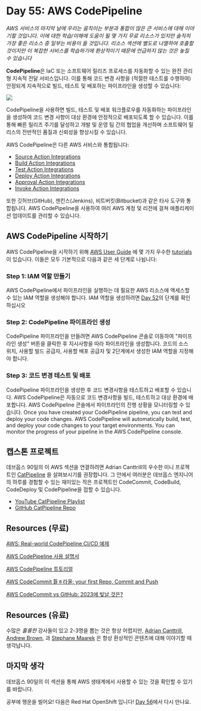 # Day 55: AWS CodePipeline

<i>AWS 서비스의 마지막 날에 우리는 움직이는 부분과 통합이 많은 큰 서비스에 대해 이야기할 것입니다. 이에 대한 학습/이해에 도움이 될 몇 가지 무료 리소스가 있지만 솔직히 가장 좋은 리소스 중 일부는 비용이 들 것입니다. 리소스 섹션에 별도로 나열하여 호출할 것이지만 이 복잡한 서비스를 학습하기에 환상적이기 때문에 언급하지 않는 것은 놓칠 수 있습니다</i>

<b>CodePipeline</b>은 IaC 또는 소프트웨어 릴리즈 프로세스를 자동화할 수 있는 완전 관리형 지속적 전달 서비스입니다. 이를 통해 코드 변경 사항을 (적절한 테스트를 수행하여)안정되게 지속적으로 빌드, 테스트 및 배포하는 파이프라인을 생성할 수 있습니다:

![](../../images/day55-01.jpg)

CodePipeline을 사용하면 빌드, 테스트 및 배포 워크플로우를 자동화하는 파이프라인을 생성하여 코드 변경 사항이 대상 환경에 안정적으로 배포되도록 할 수 있습니다. 이를 통해 빠른 릴리즈 주기를 달성하고 개발 및 운영 팀 간의 협업을 개선하며 소프트웨어 릴리스의 전반적인 품질과 신뢰성을 향상시킬 수 있습니다.

AWS CodePipeline은 다른 AWS 서비스와 통합됩니다:

- [Source Action Integrations](https://docs.aws.amazon.com/codepipeline/latest/userguide/integrations-action-type.html#integrations-source)
- [Build Action Integrations](https://docs.aws.amazon.com/codepipeline/latest/userguide/integrations-action-type.html#integrations-build)
- [Test Action Integrations](https://docs.aws.amazon.com/codepipeline/latest/userguide/integrations-action-type.html#integrations-test)
- [Deploy Action Integrations](https://docs.aws.amazon.com/codepipeline/latest/userguide/integrations-action-type.html#integrations-deploy)
- [Approval Action Integrations](https://docs.aws.amazon.com/codepipeline/latest/userguide/integrations-action-type.html#integrations-approval)
- [Invoke Action Integrations](https://docs.aws.amazon.com/codepipeline/latest/userguide/integrations-action-type.html#integrations-invoke)

또한 깃허브(GitHub), 젠킨스(Jenkins), 비트버킷(Bitbucket)과 같은 타사 도구와 통합됩니다. AWS CodePipeline을 사용하여 여러 AWS 계정 및 리전에 걸쳐 애플리케이션 업데이트를 관리할 수 있습니다.

## AWS CodePipeline 시작하기

AWS CodePipeline을 시작하기 위해 [AWS User Guide](https://docs.aws.amazon.com/codepipeline/latest/userguide/welcome.html) 에 몇 가지 우수한 [tutorials](https://docs.aws.amazon.com/codepipeline/latest/userguide/tutorials.html)이 있습니다. 이들은 모두 기본적으로 다음과 같은 세 단계로 나뉩니다:

### Step 1: IAM 역할 만들기

AWS CodePipeline에서 파이프라인을 실행하는 데 필요한 AWS 리소스에 액세스할 수 있는 IAM 역할을 생성해야 합니다. IAM 역할을 생성하려면 [Day 52](day52.md)의 단계를 확인하십시오

### Step 2: CodePipeline 파이프라인 생성

CodePipeline 파이프라인을 만들려면 AWS CodePipeline 콘솔로 이동하여 "파이프라인 생성" 버튼을 클릭한 후 지시사항을 따라 파이프라인을 생성합니다. 코드의 소스 위치, 사용할 빌드 공급자, 사용할 배포 공급자 및 2단계에서 생성한 IAM 역할을 지정해야 합니다.

### Step 3: 코드 변경 테스트 및 배포

CodePipeline 파이프라인을 생성한 후 코드 변경사항을 테스트하고 배포할 수 있습니다. AWS CodePipeline은 자동으로 코드 변경사항을 빌드, 테스트하고 대상 환경에 배포합니다. AWS CodePipeline 콘솔에서 파이프라인의 진행 상황을 모니터링할 수 있습니다.
Once you have created your CodePipeline pipeline, you can test and deploy your code changes. AWS CodePipeline will automatically build, test, and deploy your code changes to your target environments. You can monitor the progress of your pipeline in the AWS CodePipeline console.

## 캡스톤 프로젝트

데브옵스 90일의 이 AWS 섹션을 연결하려면 Adrian Canttrill의 우수한 미니 프로젝트인 [CatPipeline](https://www.youtube.com/playlist?list=PLTk5ZYSbd9MgARTJHbAaRcGSn7EMfxRHm) 을 살펴보시기를 권장합니다. 그 안에서 여러분은 데브옵스 엔지니어의 하루를 경험할 수 있는 재미있는 작은 프로젝트인 CodeCommit, CodeBuild, CodeDeploy 및 CodePipeline을 접할 수 있습니다.

- [YouTube CatPipeline Playlist](https://www.youtube.com/playlist?list=PLTk5ZYSbd9MgARTJHbAaRcGSn7EMfxRHm)
- [GitHub CatPipeline Repo](https://github.com/acantril/learn-cantrill-io-labs/tree/master/aws-codepipeline-catpipeline)

## Resources (무료)

[AWS: Real-world CodePipeline CI/CD 예제](https://youtu.be/MNt2HGxClZ0)

[AWS CodePipeline 사용 설명서](https://docs.aws.amazon.com/codepipeline/latest/userguide/welcome.html)

[AWS CodePipeline 튜토리얼](https://docs.aws.amazon.com/codepipeline/latest/userguide/tutorials.html)

[AWS CodeCommit 튵ㅎ라올: your first Repo, Commit and Push](https://youtu.be/t7M8pHCh5Xs)

[AWS CodeCommit vs GitHub: 2023에 빛날 것은?](https://appwrk.com/aws-codecommit-vs-github)

## Resources (유료)

수많은 <i>훌륭한</i> 강사들이 있고 2-3명을 뽑는 것은 항상 어렵지만, [Adrian Canttrill](https://learn.cantrill.io/), [Andrew Brown](https://www.exampro.co/), 과 [Stephane Maarek](https://www.udemy.com/user/stephane-maarek/) 은 항상 환상적인 콘텐츠에 대해 이야기할 때 생각납니다.

## 마지막 생각

데브옵스 90일의 이 섹션을 통해 AWS 생태계에서 사용할 수 있는 것을 확인할 수 있기를 바랍니다.

공부에 행운을 빌어요! 다음은 Red Hat OpenShift 입니다!
[Day 56](day56.md)에서 다시 만나요.
